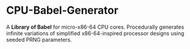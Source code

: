 # CPU-Babel-Generator
A **Library of Babel** for micro-x86-64 CPU cores. Procedurally generates infinite variations of simplified x86-64-inspired processor designs using seeded PRNG parameters.
